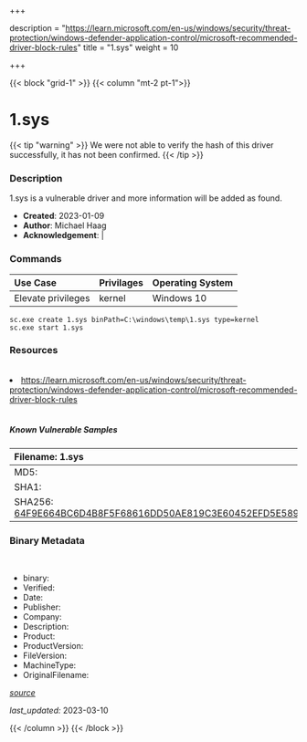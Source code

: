 +++

description = "https://learn.microsoft.com/en-us/windows/security/threat-protection/windows-defender-application-control/microsoft-recommended-driver-block-rules"
title = "1.sys"
weight = 10

+++


{{< block "grid-1" >}}
{{< column "mt-2 pt-1">}}




# 1.sys 


{{< tip "warning" >}}
We were not able to verify the hash of this driver successfully, it has not been confirmed.
{{< /tip >}}




### Description


1.sys is a vulnerable driver and more information will be added as found.


- **Created**: 2023-01-09
- **Author**: Michael Haag
- **Acknowledgement**:  | [](https://twitter.com/)

### Commands

| Use Case | Privilages | Operating System | 
|:---- | ---- | ---- |
| Elevate privileges | kernel | Windows 10 |

```
sc.exe create 1.sys binPath=C:\windows\temp\1.sys type=kernel
sc.exe start 1.sys
```

### Resources
<br>


<li><a href=" https://learn.microsoft.com/en-us/windows/security/threat-protection/windows-defender-application-control/microsoft-recommended-driver-block-rules"> https://learn.microsoft.com/en-us/windows/security/threat-protection/windows-defender-application-control/microsoft-recommended-driver-block-rules</a></li>


<br>


##### Known Vulnerable Samples

| Filename: 1.sys |
|:---- |
|MD5: <a href="https://www.virustotal.com/gui/file/{&#39;Filename&#39;: &#39;1.sys&#39;, &#39;MD5&#39;: &#39;&#39;, &#39;SHA1&#39;: &#39;&#39;, &#39;SHA256&#39;: &#39;64F9E664BC6D4B8F5F68616DD50AE819C3E60452EFD5E589D6604B9356841B57&#39;}"></a>|
|SHA1: <a href="https://www.virustotal.com/gui/file/{&#39;Filename&#39;: &#39;1.sys&#39;, &#39;MD5&#39;: &#39;&#39;, &#39;SHA1&#39;: &#39;&#39;, &#39;SHA256&#39;: &#39;64F9E664BC6D4B8F5F68616DD50AE819C3E60452EFD5E589D6604B9356841B57&#39;}"></a>|
|SHA256: <a href="https://www.virustotal.com/gui/file/{&#39;Filename&#39;: &#39;1.sys&#39;, &#39;MD5&#39;: &#39;&#39;, &#39;SHA1&#39;: &#39;&#39;, &#39;SHA256&#39;: &#39;64F9E664BC6D4B8F5F68616DD50AE819C3E60452EFD5E589D6604B9356841B57&#39;}">64F9E664BC6D4B8F5F68616DD50AE819C3E60452EFD5E589D6604B9356841B57</a>|




### Binary Metadata
<br>

- binary: 
- Verified: 
- Date: 
- Publisher: 
- Company: 
- Description: 
- Product: 
- ProductVersion: 
- FileVersion: 
- MachineType: 
- OriginalFilename: 

[*source*](https://github.com/magicsword-io/LOLDrivers/tree/main/yaml/1.sys.yml)

*last_updated:* 2023-03-10


{{< /column >}}
{{< /block >}}
